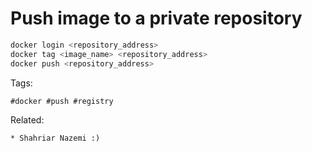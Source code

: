 # Push image to a private repository
```bash
docker login <repository_address>
docker tag <image_name> <repository_address>
docker push <repository_address>
```

Tags:
```
#docker #push #registry
```

Related:
```
* Shahriar Nazemi :)
```
